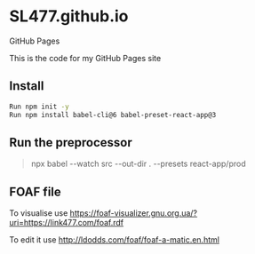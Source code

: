 # SL477.github.io

GitHub Pages

This is the code for my GitHub Pages site

## Install

```bash
Run npm init -y
Run npm install babel-cli@6 babel-preset-react-app@3
```

## Run the preprocessor

>npx babel --watch src --out-dir . --presets react-app/prod 

## FOAF file

To visualise use https://foaf-visualizer.gnu.org.ua/?uri=https://link477.com/foaf.rdf

To edit it use http://ldodds.com/foaf/foaf-a-matic.en.html
